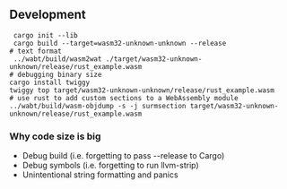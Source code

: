 ## Development

```shell
 cargo init --lib 
 cargo build --target=wasm32-unknown-unknown --release
# text format
 ../wabt/build/wasm2wat ./target/wasm32-unknown-unknown/release/rust_example.wasm
# debugging binary size
cargo install twiggy
twiggy top target/wasm32-unknown-unknown/release/rust_example.wasm
# use rust to add custom sections to a WebAssembly module
../wabt/build/wasm-objdump -s -j surmsection target/wasm32-unknown-unknown/release/rust_example.wasm
```

### Why code size is big
- Debug build (i.e. forgetting to pass --release to Cargo)
- Debug symbols (i.e. forgetting to run llvm-strip)
- Unintentional string formatting and panics